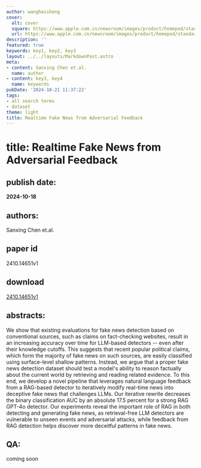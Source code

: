 ```yaml
---
author: wanghaisheng
cover:
  alt: cover
  square: https://www.apple.com.cn/newsroom/images/product/homepod/standard/Apple-HomePod-hero-230118_big.jpg.large_2x.jpg
  url: https://www.apple.com.cn/newsroom/images/product/homepod/standard/Apple-HomePod-hero-230118_big.jpg.large_2x.jpg
description: ''
featured: true
keywords: key1, key2, key3
layout: ../../layouts/MarkdownPost.astro
meta:
- content: Sanxing Chen et.al.
  name: author
- content: key3, key4
  name: keywords
pubDate: '2024-10-21 11:37:22'
tags:
- all search terms
- dataset
theme: light
title: Realtime Fake News from Adversarial Feedback
---
```


# title: Realtime Fake News from Adversarial Feedback 
## publish date: 
**2024-10-18** 
## authors: 
  Sanxing Chen et.al. 
## paper id
2410.14651v1
## download
[2410.14651v1](http://arxiv.org/abs/2410.14651v1)
## abstracts:
We show that existing evaluations for fake news detection based on conventional sources, such as claims on fact-checking websites, result in an increasing accuracy over time for LLM-based detectors -- even after their knowledge cutoffs. This suggests that recent popular political claims, which form the majority of fake news on such sources, are easily classified using surface-level shallow patterns. Instead, we argue that a proper fake news detection dataset should test a model's ability to reason factually about the current world by retrieving and reading related evidence. To this end, we develop a novel pipeline that leverages natural language feedback from a RAG-based detector to iteratively modify real-time news into deceptive fake news that challenges LLMs. Our iterative rewrite decreases the binary classification AUC by an absolute 17.5 percent for a strong RAG GPT-4o detector. Our experiments reveal the important role of RAG in both detecting and generating fake news, as retrieval-free LLM detectors are vulnerable to unseen events and adversarial attacks, while feedback from RAG detection helps discover more deceitful patterns in fake news.
## QA:
coming soon

